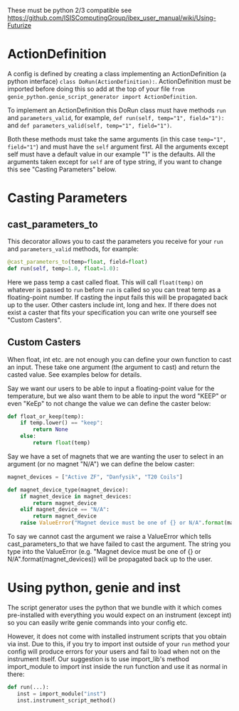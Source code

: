 These must be python 2/3 compatible see https://github.com/ISISComputingGroup/ibex_user_manual/wiki/Using-Futurize

# ActionDefinition

A config is defined by creating a class implementing an ActionDefinition (a python interface) `class DoRun(ActionDefinition):`. ActionDefinition must be imported before doing this so add at the top of your file `from genie_python.genie_script_generator import ActionDefinition`. 

To implement an ActionDefinition this DoRun class must have methods `run` and `parameters_valid`, for example, `def run(self, temp="1", field="1"):` and  `def parameters_valid(self, temp="1", field="1")`. 

Both these methods must take the same arguments (in this case `temp="1", field="1"`) and must have the `self` argument first. All the arguments except self must have a default value in our example "1" is the defaults. All the arguments taken except for `self` are of type string, if you want to change this see "Casting Parameters" below.


# Casting Parameters

## cast_parameters_to

This decorator allows you to cast the parameters you receive for your `run` and `parameters_valid` methods, for example:

```python
@cast_parameters_to(temp=float, field=float)
def run(self, temp=1.0, float=1.0):
```

Here we pass temp a cast called float. This will call `float(temp)` on whatever is passed to `run` before `run` is called so you can treat temp as a floating-point number. If casting the input fails this will be propagated back up to the user. Other casters include int, long and hex. If there does not exist a caster that fits your specification you can write one yourself see "Custom Casters".

## Custom Casters

When float, int etc. are not enough you can define your own function to cast an input. These take one argument (the argument to cast) and return the casted value. See examples below for details.

Say we want our users to be able to input a floating-point value for the temperature, but we also want them to be able to input the word "KEEP" or even "KeEp" to not change the value we can define the caster below:

```python
def float_or_keep(temp):
    if temp.lower() == "keep":
        return None
    else:
        return float(temp)
```

Say we have a set of magnets that we are wanting the user to select in an argument (or no magnet "N/A") we can define the below caster:

```python 
magnet_devices = ["Active ZF", "Danfysik", "T20 Coils"]

def magnet_device_type(magnet_device):
    if magnet_device in magnet_devices:
        return magnet_device
    elif magnet_device == "N/A":
        return magnet_device
    raise ValueError("Magnet device must be one of {} or N/A".format(magnet_devices))
```

To say we cannot cast the argument we raise a ValueError which tells cast_parameters_to that we have failed to cast the argument. The string you type into the ValueError (e.g. "Magnet device must be one of {} or N/A".format(magnet_devices))  will be propagated back up to the user.

# Using python, genie and inst

The script generator uses the python that we bundle with it which comes pre-installed with everything you would expect on an instrument (except int) so you can easily write genie commands into your config etc. 

However, it does not come with installed instrument scripts that you obtain via inst. Due to this, if you try to import inst outside of your `run` method your config will produce errors for your users and fail to load when not on the instrument itself. Our suggestion is to use import_lib's method import_module to import inst inside the run function and use it as normal in there: 

```python
def run(...):
   inst = import_module("inst")
   inst.instrument_script_method()
```
